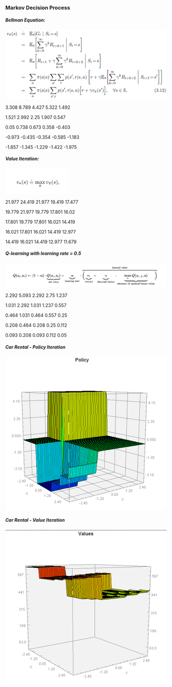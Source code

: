 <h3>Markov Decision Process</h3>

<h5>Bellman Equation:</h5>

![Bellman Equation](Reinforcement.Learning/bellman.PNG?raw=true "Bellman Equation")

3.308   8.789   4.427   5.322   1.492

1.521   2.992   2.25    1.907   0.547

0.05    0.738   0.673   0.358   -0.403

-0.973  -0.435  -0.354  -0.585  -1.183

-1.857  -1.345  -1.229  -1.422  -1.975


<h5>Value Iteration:</h5>

![Value Iteration](Reinforcement.Learning/valueIteration.PNG?raw=true "Value Iteration")

21.977  24.419  21.977  19.419  17.477

19.779  21.977  19.779  17.801  16.02

17.801  19.779  17.801  16.021  14.419

16.021  17.801  16.021  14.419  12.977

14.419  16.021  14.419  12.977  11.679


<h5>Q-learning with learning rate = 0.5</h5>

![Q-Learning](Reinforcement.Learning/qlearning.PNG?raw=true "Q-Learning")

2.292  5.093  2.292  2.75   1.237

1.031  2.292  1.031  1.237  0.557

0.464  1.031  0.464  0.557  0.25

0.208  0.464  0.208  0.25   0.112

0.093  0.208  0.093  0.112  0.05


<h5>Car Rental - Policy Iteration</h5>

![Alt text](Reinforcement.Learning/CarRental_policy.png?raw=true "Policy")

<h5>Car Rental - Value Iteration</h5>

![Alt text](Reinforcement.Learning/CarRental_values.png?raw=true "Values")





